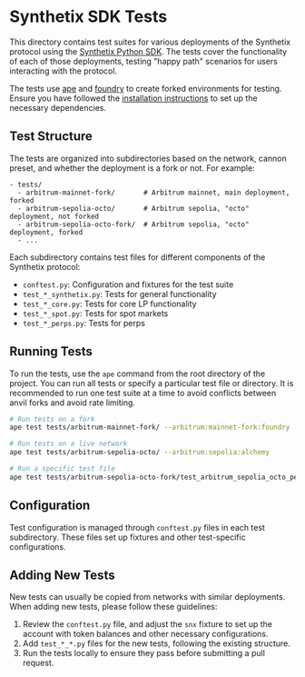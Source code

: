 # Synthetix SDK Tests

This directory contains test suites for various deployments of the Synthetix protocol using the [Synthetix Python SDK](https://github.com/Synthetixio/python-sdk). The tests cover the functionality of each of those deployments, testing "happy path" scenarios for users interacting with the protocol.

The tests use [ape](https://github.com/ApeWorX/ape) and [foundry](https://github.com/foundry-rs/foundry) to create forked environments for testing. Ensure you have followed the [installation instructions](../README.md) to set up the necessary dependencies.

## Test Structure

The tests are organized into subdirectories based on the network, cannon preset, and whether the deployment is a fork or not. For example:
```
- tests/
  - arbitrum-mainnet-fork/       # Arbitrum mainnet, main deployment, forked
  - arbitrum-sepolia-octo/       # Arbitrum sepolia, "octo" deployment, not forked
  - arbitrum-sepolia-octo-fork/  # Arbitrum sepolia, "octo" deployment, forked
  - ...
```

Each subdirectory contains test files for different components of the Synthetix protocol:

- `conftest.py`: Configuration and fixtures for the test suite
- `test_*_synthetix.py`: Tests for general functionality
- `test_*_core.py`: Tests for core LP functionality
- `test_*_spot.py`: Tests for spot markets
- `test_*_perps.py`: Tests for perps

## Running Tests

To run the tests, use the `ape` command from the root directory of the project. You can run all tests or specify a particular test file or directory. It is recommended to run one test suite at a time to avoid conflicts between anvil forks and avoid rate limiting.

```bash
# Run tests on a fork
ape test tests/arbitrum-mainnet-fork/ --arbitrum:mainnet-fork:foundry

# Run tests on a live network
ape test tests/arbitrum-sepolia-octo/ --arbitrum:sepolia:alchemy

# Run a specific test file
ape test tests/arbitrum-sepolia-octo-fork/test_arbitrum_sepolia_octo_perps.py --arbitrum:sepolia-fork:foundry
```

## Configuration

Test configuration is managed through `conftest.py` files in each test subdirectory. These files set up fixtures and other test-specific configurations.

## Adding New Tests

New tests can usually be copied from networks with similar deployments. When adding new tests, please follow these guidelines:

1. Review the `conftest.py` file, and adjust the `snx` fixture to set up the account with token balances and other necessary configurations.
2. Add `test_*_*.py` files for the new tests, following the existing structure.
3. Run the tests locally to ensure they pass before submitting a pull request.
